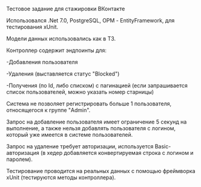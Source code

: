 Тестовое задание для стажировки ВКонтакте

Использовался .Net 7.0, PostgreSQL, ОРМ - EntityFramework, для тестирования xUnit.

Модели данных использовались как в ТЗ.

Контроллер содержит эндпоинты для:

-Добавления пользователя

-Удаления (выставляется статус "Blocked")

-Получения (по Id, либо списком) с пагинацией (если запрашивается список пользователей, можно указать номер старницы)

Система не позволяет регистрировать больше 1 пользователя, относящегося к группе "Admin".

Запрос на добавление пользователя имеет ограничение 5 секунд на выполнение, а также нельзя добавлять пользователя с логином, 
который уже имеется в системе пользователей.

Запрос на удаление требует авторизации, используется Basic-авторизация (в хедер добавляется конвертируемая строка 
с логином и паролем).

Тестирование проводится на реальных данных с помощью фреймворка xUnit (тестируются методы контроллера).
